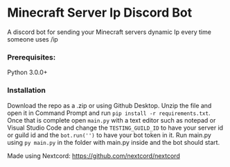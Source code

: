 # Minecraft Server Ip Discord Bot
A discord bot for sending your Minecraft servers dynamic Ip every time someone uses /ip

### Prerequisites:
Python 3.0.0+

### Installation
Download the repo as a .zip or using Github Desktop. Unzip the file and open it in Command Prompt and run ```pip install -r requirements.txt```. Once that is complete open ```main.py``` with a text editor such as notepad or Visual Studio Code and change the ```TESTING_GUILD_ID``` to have your server id or guild id and the ```bot.run('')``` to have your bot token in it. Run main.py using ```py main.py``` in the folder with main.py inside and the bot should start.


Made using Nextcord: https://github.com/nextcord/nextcord
